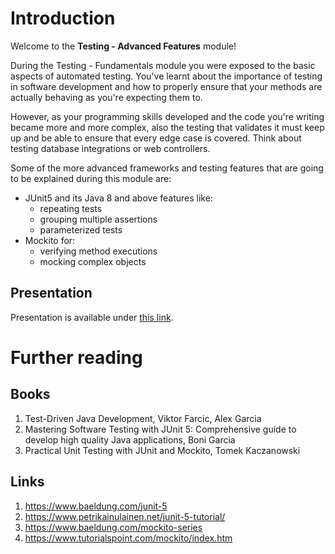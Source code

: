 # Introduction

Welcome to the **Testing - Advanced Features** module!

During the Testing - Fundamentals module you were exposed to the basic aspects of automated testing. You've learnt about the importance of testing 
in software development and how to properly ensure that your methods are actually behaving as you're expecting them to.<br>

However, as your programming skills developed and the code you're writing became more and more complex, also the testing that
validates it must keep up and be able to ensure that every edge case is covered. Think about testing database integrations or web controllers.


Some of the more advanced frameworks and testing features that are going to be explained during this module are:
- JUnit5 and its Java 8 and above features like:
    -   repeating tests
    -   grouping multiple assertions
    -   parameterized tests
- Mockito for:
    -   verifying method executions
    -   mocking complex objects


## Presentation
Presentation is available under [this link](https://gitlab.com/sda-international/program/java/testing-advanced-features/wikis/uploads/c9c920ff53521174c9f77d8995e7c392/09_Software_Testing_Advanced_Features.pdf).

# Further reading

## Books

1.  Test-Driven Java Development, Viktor Farcic, Alex Garcia
2.  Mastering Software Testing with JUnit 5: Comprehensive guide to develop high quality Java applications, Boni Garcia
3.  Practical Unit Testing with JUnit and Mockito, Tomek Kaczanowski

## Links

1.  https://www.baeldung.com/junit-5
2.  https://www.petrikainulainen.net/junit-5-tutorial/
3.  https://www.baeldung.com/mockito-series
4.  https://www.tutorialspoint.com/mockito/index.htm